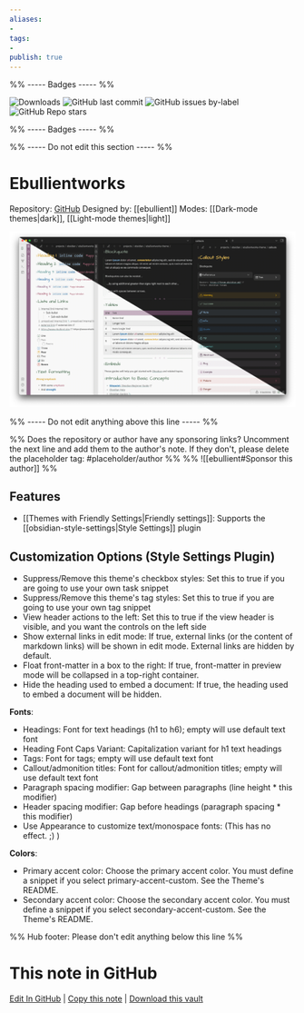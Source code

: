 ```yaml
---
aliases:
- 
tags: 
- 
publish: true
---
```


%% ----- Badges ----- %%

![Downloads](https://img.shields.io/badge/downloads-20179-573E7A?style=for-the-badge&logo=)
![GitHub last commit](https://img.shields.io/github/last-commit/ebullient/obsidian-theme-ebullientworks?color=573E7A&label=last%20update&logo=github&style=for-the-badge)
![GitHub issues by-label](https://img.shields.io/github/issues/ebullient/obsidian-theme-ebullientworks/help%20wanted?color=573E7A&logo=github&style=for-the-badge) 
![GitHub Repo stars](https://img.shields.io/github/stars/ebullient/obsidian-theme-ebullientworks?color=573E7A&logo=github&style=for-the-badge)

%% ----- Badges ----- %%

%% ----- Do not edit this section ----- %%

# Ebullientworks

Repository: [GitHub](https://github.com/ebullient/obsidian-theme-ebullientworks)
Designed by: [[ebullient]]
Modes: [[Dark-mode themes|dark]], [[Light-mode themes|light]]



![screenshot](https://github.com/ebullient/obsidian-theme-ebullientworks/raw/HEAD/images/ebullientworks-theme.jpg)

%% ----- Do not edit anything above this line ----- %% 

%% Does the repository or author have any sponsoring links? Uncomment the next line and add them to the author's note. If they don't, please delete the placeholder tag: #placeholder/author %%
%% ![[ebullient#Sponsor this author]] %%


## Features

- [[Themes with Friendly Settings|Friendly settings]]: Supports the [[obsidian-style-settings|Style Settings]] plugin

## Customization Options (Style Settings Plugin) 
- Suppress/Remove this theme's checkbox styles: Set this to true if you are going to use your own task snippet
- Suppress/Remove this theme's tag styles: Set this to true if you are going to use your own tag snippet
- View header actions to the left: Set this to true if the view header is visible, and you want the controls on the left side
- Show external links in edit mode: If true, external links (or the content of markdown links) will be shown in edit mode. External links are hidden by default.
- Float front-matter in a box to the right: If true, front-matter in preview mode will be collapsed in a top-right container.
- Hide the heading used to embed a document: If true, the heading used to embed a document will be hidden.

**Fonts**: 
- Headings: Font for text headings (h1 to h6); empty will use default text font
- Heading Font Caps Variant: Capitalization variant for h1 text headings
- Tags: Font for tags; empty will use default text font
- Callout/admonition titles: Font for callout/admonition titles; empty will use default text font
- Paragraph spacing modifier: Gap between paragraphs (line height * this modifier)
- Header spacing modifier: Gap before headings (paragraph spacing * this modifier)
- Use Appearance to customize text/monospace fonts: (This has no effect. ;) )

**Colors**: 
- Primary accent color: Choose the primary accent color. You must define a snippet if you select primary-accent-custom. See the Theme's README.
- Secondary accent color: Choose the secondary accent color. You must define a snippet if you select secondary-accent-custom. See the Theme's README.


%% Hub footer: Please don't edit anything below this line %%

# This note in GitHub

<span class="git-footer">[Edit In GitHub](https://github.dev/obsidian-community/obsidian-hub/blob/main/02%20-%20Community%20Expansions/02.05%20All%20Community%20Expansions/Themes/Ebullientworks.md "git-hub-edit-note") | [Copy this note](https://raw.githubusercontent.com/obsidian-community/obsidian-hub/main/02%20-%20Community%20Expansions/02.05%20All%20Community%20Expansions/Themes/Ebullientworks.md "git-hub-copy-note") | [Download this vault](https://github.com/obsidian-community/obsidian-hub/archive/refs/heads/main.zip "git-hub-download-vault") </span>
